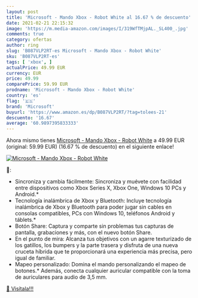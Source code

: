 ```yaml
---
layout: post
title: 'Microsoft - Mando Xbox - Robot White al 16.67 % de descuento'
date: 2021-02-21 22:15:32
image: 'https://m.media-amazon.com/images/I/319WfTMjpAL._SL400_.jpg'
comments: true
category: ofertas
author: ring
slug: 'B087VLP2RT-es Microsoft - Mando Xbox - Robot White'
sku: 'B087VLP2RT-es'
tags: [ 'xbox', ]
actualPrice: 49.99 EUR
currency: EUR
price: 49.99
comparePrice: 59.99 EUR
prodname: 'Microsoft - Mando Xbox - Robot White'
country: 'es'
flag: '🇪🇸'
brand: 'Microsoft'
buyurl: 'https://www.amazon.es/dp/B087VLP2RT/?tag=tolees-21'
descuento: '16.67'
average: '60.9897395833333'
---
```


Ahora mismo tienes [Microsoft - Mando Xbox - Robot White](https://www.amazon.es/dp/B087VLP2RT/?tag=tolees-21) a 49.99 EUR (original: 59.99 EUR) (16.67 %  de descuento) en el siguiente enlace!

[![Microsoft - Mando Xbox - Robot White](https://m.media-amazon.com/images/I/319WfTMjpAL._SL400_.jpg)](https://www.amazon.es/dp/B087VLP2RT/?tag=tolees-21)

🔎:

- Sincroniza y cambia fácilmente: Sincroniza y muévete con facilidad entre dispositivos como Xbox Series X, Xbox One, Windows 10 PCs y Android.*
- Tecnología inalámbrica de Xbox y Bluetooth: Incluye tecnología inalámbrica de Xbox y Bluetooth para poder jugar sin cables en consolas compatibles, PCs con Windows 10, teléfonos Android y táblets.*
- Botón Share: Captura y comparte sin problemas tus capturas de pantalla, grabaciones y más, con el nuevo botón Share.
- En el punto de mira: Alcanza tus objetivos con un agarre texturizado de los gatillos, los bumpers y la parte trasera y disfruta de una nueva cruceta híbrida que te proporcionará una experiencia más precisa, pero igual de familiar.
- Mapeo personalizado: Domina el mando personalizando el mapeo de botones.* Además, conecta cualquier auricular compatible con la toma de auriculares para audio de 3,5 mm.

[🛒 Visítala!!!](https://www.amazon.es/dp/B087VLP2RT/?tag=tolees-21)

